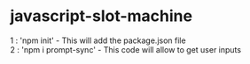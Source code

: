 # javascript-slot-machine

1 : 'npm init' - This will add the package.json file <br />
2 : 'npm i prompt-sync' - This code will allow to get user inputs
